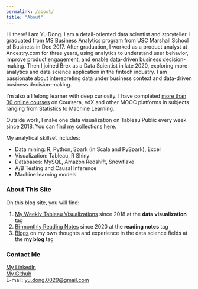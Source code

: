 ```yaml
---
permalink: /about/
title: "About"
---
```


Hi there! I am Yu Dong. I am a detail-oriented data scientist and storyteller. I graduated from MS Business Analytics program from USC Marshall School of Business in Dec 2017. After graduation, I worked as a product analyst at Ancestry.com for three years, using analytics to understand user behavior, improve product engagement, and enable data-driven business decision-making. Then I joined Brex as a Data Scientist in late 2020, exploring more analytics and data science application in the fintech industry. I am passionate about interepreting data under business context and data-driven business decision-making.

I'm also a lifelong learner with deep curiosity. I have completed [more than 30 online courses](https://yudong-94.github.io/personal-website/blogs/MOOCList) on Coursera, edX and other MOOC platforms in subjects ranging from Statistics to Machine Learning.

Outside work, I make one data visualization on Tableau Public every week since 2018. You can find my collections [here](https://yudong-94.github.io/personal-website/project/ProjectList/).   

My analytical skillset includes:
- Data mining: R, Python, Spark (in Scala and PySpark), Excel
- Visualization: Tableau, R Shiny
- Databases: MySQL, Amazon Redshift, Snowflake
- A/B Testing and Causal Inference
- Machine learning models

### About This Site  

On this blog site, you will find:  
1. [My Weekly Tableau Visualizations](https://yudong-94.github.io/personal-website/tags/#data-visualization) since 2018 at the **data visualization** tag  
2. [Bi-monthly Reading Notes](https://yudong-94.github.io/personal-website/tags/#reading-notes) since 2020 at the **reading notes** tag  
3. [Blogs](https://yudong-94.github.io/personal-website/tags/#my-blog) on my own thoughts and experience in the data science fields at the **my blog** tag  


### Contact Me    

[My LinkedIn](https://www.linkedin.com/in/yudong1994/)  
[My Github](https://github.com/yudong-94)  
E-mail: yu.dong.0029@gmail.com
